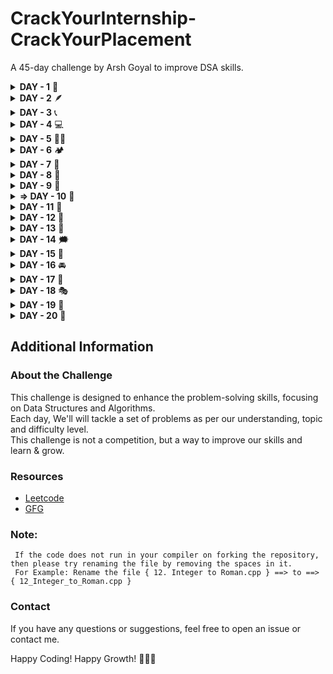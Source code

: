 # CrackYourInternship-CrackYourPlacement

A 45-day challenge by Arsh Goyal to improve DSA skills.

<details>
<summary><strong>DAY - 1</strong> 🌟</summary>

| S. No. | PROBLEM NAME                      | TOPIC NAME       | LEVEL | LINK                                                                   |
| ------ | --------------------------------- | ---------------- | ----- | ---------------------------------------------------------------------- |
| 01.    | 1. Two Sum                        | Arrays           | Easy  | [Leetcode](https://leetcode.com/problems/two-sum)                      |
| 02.    | 67. Add Binary                    | Maths            | Easy  | [Leetcode](https://leetcode.com/problems/add-binary)                   |
| 03.    | 168. Excel Sheet Column Title     | Maths            | Easy  | [Leetcode](https://leetcode.com/problems/excel-sheet-column-title)     |
| 04.    | 232. Implement Queue using Stacks | Stack and Queues | Easy  | [Leetcode](https://leetcode.com/problems/implement-queue-using-stacks) |

</details>

<details>
<summary><strong>DAY - 2</strong> 🪶</summary>

| S. No. | PROBLEM NAME                            | TOPIC NAME   | LEVEL | LINK         |
| ------ | --------------------------------------- | ------------ | ----- | ------------ |
| 01.    | 26. Remove Duplicates from Sorted Array | Arrays       | Easy  | [Leetcode]() |
| 02.    | 206. Reverse Linked List                | Linked Lists | Easy  | [Leetcode]() |

</details>

<details>
<summary><strong>DAY - 3</strong> 📞</summary>

| S. No. | PROBLEM NAME                       | TOPIC NAME       | LEVEL  | LINK                                                                     |
| ------ | ---------------------------------- | ---------------- | ------ | ------------------------------------------------------------------------ |
| 01.    | 33. Search in Rotated Sorted Array | Arrays           | Medium | [Leetcode](https://leetcode.com/problems/search-in-rotated-sorted-array) |
| 02.    | 225. Implement Stack using Queues  | Stack and Queues | Easy   | [Leetcode](https://leetcode.com/problems/implement-stack-using-queues)   |
| 03.    | 283. Move Zeroes                   | Arrays           | Easy   | [Leetcode](https://leetcode.com/problems/move-zeroes)                    |

</details>

<details>
<summary><strong>DAY - 4</strong> 💻</summary>

| S. No. | PROBLEM NAME                   | TOPIC NAME | LEVEL  | LINK                                                                 |
| ------ | ------------------------------ | ---------- | ------ | -------------------------------------------------------------------- |
| 01.    | 75. Sort Colors                | Arrays     | Medium | [Leetcode](https://leetcode.com/problems/sort-colors)                |
| 02.    | 287. Find the Duplicate Number | Arrays     | Medium | [Leetcode](https://leetcode.com/problems/find-the-duplicate-number/) |

</details>

<details>
<summary><strong>DAY - 5</strong> 🧑‍💻</summary>

| S. No. | PROBLEM NAME                      | TOPIC NAME          | LEVEL  | LINK                                                                                        |
| ------ | --------------------------------- | ------------------- | ------ | ------------------------------------------------------------------------------------------- |
| 01.    | 73. Set Matrix Zeroes             | Arrays              | Medium | [Leetcode](https://leetcode.com/problems/set-matrix-zeroes/description)                     |
| 02.    | 974. Subarray Sums Divisible by K | Arrays              | Medium | [Leetcode](https://leetcode.com/problems/subarray-sums-divisible-by-k)                      |
| 03.    | Chocolate Distribution Problem    | Arrays              | Easy   | [GFG](https://www.geeksforgeeks.org/problems/chocolate-distribution-problem3825/1)          |
| 04.    | Smallest Positive Missing         | Sorting & Searching | Medium | [GFG](https://www.geeksforgeeks.org/problems/smallest-positive-missing-number-1587115621/1) |

</details>

<details>
<summary><strong>DAY - 6</strong> 🏕️</summary>

| S. No. | PROBLEM NAME                                           | TOPIC NAME | LEVEL   | LINK                                                                                         |
| ------ | ------------------------------------------------------ | ---------- | ------- | -------------------------------------------------------------------------------------------- |
| 01.    | 12. Integer to Roman                                   | String     | Medium  | [Leetcode](https://leetcode.com/problems/integer-to-roman)                                   |
| 02.    | 20. Valid Parentheses                                  | String     | Easy    | [Leetcode](https://leetcode.com/problems/valid-parentheses)                                  |
| 03.    | 28. Find the Index of the First Occurrence in a String | String     | Easy    | [Leetcode](https://leetcode.com/problems/find-the-index-of-the-first-occurrence-in-a-string) |
| 04.    | Print all the duplicate characters in a string         | String     | Article | [GFG](https://www.geeksforgeeks.org/print-all-the-duplicates-in-the-input-string)            |

</details>

<details>
<summary><strong>DAY - 7</strong> 🍉</summary>

| S. No. | PROBLEM NAME                                                             | TOPIC NAME | LEVEL   | LINK                                                                           |
| ------ | ------------------------------------------------------------------------ | ---------- | ------- | ------------------------------------------------------------------------------ |
| 01.    | 54. Spiral Matrix                                                        | Matrix     | Medium  | [Leetcode](https://leetcode.com/problems/spiral-matrix/description)            |
| 02.    | Given a matrix of ‘O’ and ‘X’, replace ‘O’ with ‘X’ if surrounded by ‘X’ | Matrix     | Article | [GFG](https://www.geeksforgeeks.org/given-matrix-o-x-replace-o-x-surrounded-x) |

</details>

<details>
<summary><strong>DAY - 8</strong> 🎳</summary>

| S. No. | PROBLEM NAME                           | TOPIC NAME  | LEVEL | LINK                                                                                     |
| ------ | -------------------------------------- | ----------- | ----- | ---------------------------------------------------------------------------------------- |
| 01.    | 83. Remove Duplicates from Sorted List | Linked List | Easy  | [Leetcode](https://leetcode.com/problems/remove-duplicates-from-sorted-list/description) |
| 02.    | 234. Palindrome Linked List            | Linked List | Easy  | [Leetcode](https://leetcode.com/problems/palindrome-linked-list/description)             |
| 03.    | 876. Middle of the Linked List         | Linked List | Easy  | [Leetcode](https://leetcode.com/problems/middle-of-the-linked-list/description)          |

</details>

<details>
<summary><strong>DAY - 9</strong> 👋</summary>

| S. No. | PROBLEM NAME                                            | TOPIC NAME  | LEVEL  | LINK                                                                                        |
| ------ | ------------------------------------------------------- | ----------- | ------ | ------------------------------------------------------------------------------------------- |
| 01.    | 121. Best Time to Buy and Sell Stock                    | Array       | Easy   | [Leetcode](https://leetcode.com/problems/best-time-to-buy-and-sell-stock)                   |
| 02.    | 122. Best Time to Buy and Sell Stock II                 | Array       | Medium | [Leetcode](https://leetcode.com/problems/best-time-to-buy-and-sell-stock-ii)                |
| 03.    | 1290. Convert Binary Number in a Linked List to Integer | Linked List | Easy   | [Leetcode](https://leetcode.com/problems/convert-binary-number-in-a-linked-list-to-integer) |

</details>

<details>
<summary><strong>=> DAY - 10</strong> 🫢</summary>

| S. No. | PROBLEM NAME                        | TOPIC NAME   | LEVEL   | LINK                                                                              |
| ------ | ----------------------------------- | ------------ | ------- | --------------------------------------------------------------------------------- |
| 01.    | 21. Merge Two Sorted Lists          | Linked Lists | Easy    | [Leetcode](https://leetcode.com/problems/merge-two-sorted-lists/description)      |
| 02.    | 203. Remove Linked List Elements    | Linked Lists | Easy    | [Leetcode](https://leetcode.com/problems/remove-linked-list-elements/description) |
| 03.    | Sort a linked list of 0s, 1s and 2s | Linked Lists | Article | [GFG](https://www.geeksforgeeks.org/sort-a-linked-list-of-0s-1s-or-2s)            |

</details>

<details>
<summary><strong>DAY - 11</strong> 🛫</summary>

| S. No. | PROBLEM NAME | TOPIC NAME | LEVEL | LINK         |
| ------ | ------------ | ---------- | ----- | ------------ |
| 01.    |              |            |       | [Leetcode]() |
| 02.    |              |            |       | [Leetcode]() |
| 03.    |              |            |       | [Leetcode]() |

</details>

<details>
<summary><strong>DAY - 12</strong> 🎄</summary>

| S. No. | PROBLEM NAME | TOPIC NAME | LEVEL | LINK         |
| ------ | ------------ | ---------- | ----- | ------------ |
| 01.    |              |            |       | [Leetcode]() |
| 02.    |              |            |       | [Leetcode]() |
| 03.    |              |            |       | [Leetcode]() |

</details>

<details>
<summary><strong>DAY - 13</strong> 🍜</summary>

| S. No. | PROBLEM NAME | TOPIC NAME | LEVEL | LINK         |
| ------ | ------------ | ---------- | ----- | ------------ |
| 01.    |              |            |       | [Leetcode]() |
| 02.    |              |            |       | [Leetcode]() |
| 03.    |              |            |       | [Leetcode]() |

</details>

<details>
<summary><strong>DAY - 14</strong> 🗯️</summary>

| S. No. | PROBLEM NAME | TOPIC NAME | LEVEL | LINK         |
| ------ | ------------ | ---------- | ----- | ------------ |
| 01.    |              |            |       | [Leetcode]() |
| 02.    |              |            |       | [Leetcode]() |
| 03.    |              |            |       | [Leetcode]() |

</details>

<details>
<summary><strong>DAY - 15</strong> 💖</summary>

| S. No. | PROBLEM NAME | TOPIC NAME | LEVEL | LINK         |
| ------ | ------------ | ---------- | ----- | ------------ |
| 01.    |              |            |       | [Leetcode]() |
| 02.    |              |            |       | [Leetcode]() |
| 03.    |              |            |       | [Leetcode]() |

</details>

<details>
<summary><strong>DAY - 16</strong> 🚘</summary>

| S. No. | PROBLEM NAME | TOPIC NAME | LEVEL | LINK         |
| ------ | ------------ | ---------- | ----- | ------------ |
| 01.    |              |            |       | [Leetcode]() |
| 02.    |              |            |       | [Leetcode]() |
| 03.    |              |            |       | [Leetcode]() |

</details>

<details>
<summary><strong>DAY - 17</strong> 💐</summary>

| S. No. | PROBLEM NAME | TOPIC NAME | LEVEL | LINK         |
| ------ | ------------ | ---------- | ----- | ------------ |
| 01.    |              |            |       | [Leetcode]() |
| 02.    |              |            |       | [Leetcode]() |
| 03.    |              |            |       | [Leetcode]() |

</details>

<details>
<summary><strong>DAY - 18</strong> 🎭</summary>

| S. No. | PROBLEM NAME | TOPIC NAME | LEVEL | LINK         |
| ------ | ------------ | ---------- | ----- | ------------ |
| 01.    |              |            |       | [Leetcode]() |
| 02.    |              |            |       | [Leetcode]() |
| 03.    |              |            |       | [Leetcode]() |

</details>

<details>
<summary><strong>DAY - 19</strong> 🎯</summary>

| S. No. | PROBLEM NAME | TOPIC NAME | LEVEL | LINK         |
| ------ | ------------ | ---------- | ----- | ------------ |
| 01.    |              |            |       | [Leetcode]() |
| 02.    |              |            |       | [Leetcode]() |
| 03.    |              |            |       | [Leetcode]() |

</details>

<details>
<summary><strong>DAY - 20</strong> 🎹</summary>

| S. No. | PROBLEM NAME | TOPIC NAME | LEVEL | LINK         |
| ------ | ------------ | ---------- | ----- | ------------ |
| 01.    |              |            |       | [Leetcode]() |
| 02.    |              |            |       | [Leetcode]() |
| 03.    |              |            |       | [Leetcode]() |

</details>

## Additional Information

### About the Challenge

This challenge is designed to enhance the problem-solving skills, focusing on Data Structures and Algorithms. <br>
Each day, We'll will tackle a set of problems as per our understanding, topic and difficulty level.<br>
This challenge is not a competition, but a way to improve our skills and learn & grow.

### Resources

- [Leetcode](https://leetcode.com)
- [GFG](https://www.geeksforgeeks.org)

### Note:

` If the code does not run in your compiler on forking the repository, then please try renaming the file by removing the spaces in it.` <br>
` For Example: Rename the file { 12. Integer to Roman.cpp } ==> to ==> { 12_Integer_to_Roman.cpp }`

### Contact

If you have any questions or suggestions, feel free to open an issue or contact me.

Happy Coding! Happy Growth! 🏃‍♂️💨
